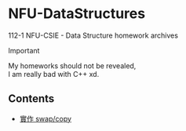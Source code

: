 # NFU-DataStructures

112-1 NFU-CSIE - Data Structure homework archives

> [!IMPORTANT]
> My homeworks should not be revealed,  
> I am really bad with C++ xd.

## Contents

- [實作 swap/copy](./hw1/questions.md)
